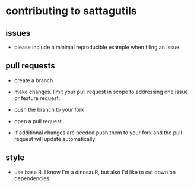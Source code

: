 # contributing to sattagutils

## issues
-  please include a minimal reproducible example when filing an issue.

## pull requests
 
- create a branch

- make changes. limit your pull request in scope to addressing one issue or feature request.

- push the branch to your fork

- open a pull request

- if additional changes are needed push them to your fork and the pull request will update automatically

## style

- use base R. I know I'm a dinosauR, but also I'd like to cut down on dependencies.


